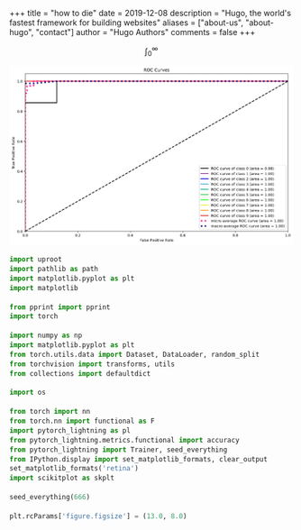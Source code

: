 +++
title = "how to die"
date = 2019-12-08
description = "Hugo, the world's fastest framework for building websites"
aliases = ["about-us", "about-hugo", "contact"]
author = "Hugo Authors"
comments = false
+++

$$
\int_0^{\infty}
$$

![img](simple_conv_16_0.png)

```python
import uproot 
import pathlib as path
import matplotlib.pyplot as plt
import matplotlib

from pprint import pprint
import torch

import numpy as np
import matplotlib.pyplot as plt
from torch.utils.data import Dataset, DataLoader, random_split
from torchvision import transforms, utils
from collections import defaultdict

import os

from torch import nn
from torch.nn import functional as F
import pytorch_lightning as pl
from pytorch_lightning.metrics.functional import accuracy
from pytorch_lightning import Trainer, seed_everything
from IPython.display import set_matplotlib_formats, clear_output
set_matplotlib_formats('retina')
import scikitplot as skplt

seed_everything(666)

plt.rcParams['figure.figsize'] = (13.0, 8.0)
```
